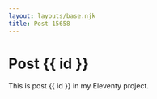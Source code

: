 ```yaml
---
layout: layouts/base.njk
title: Post 15658
---
```


# Post {{ id }}

This is post {{ id }} in my Eleventy project.
